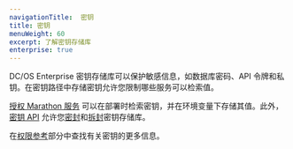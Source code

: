 ```yaml
---
navigationTitle:  密钥
title: 密钥
menuWeight: 60
excerpt: 了解密钥存储库
enterprise: true
---
```

<!-- The source repository for this topic is https://github.com/dcos/dcos-docs-site -->


DC/OS Enterprise 密钥存储库可以保护敏感信息，如数据库密码、API 令牌和私钥。在密钥路径中存储密钥允许您限制哪些服务可以检索值。

[授权 Marathon 服务](/mesosphere/dcos/cn/2.0//security/ent/#spaces) 可以在部署时检索密钥，并在环境变量下存储其值。此外，[密钥 API](/mesosphere/dcos/cn/2.0/security/ent/secrets/secrets-api/) 允许您[密封](/mesosphere/dcos/cn/2.0/security/ent/secrets/seal-store/)和[拆封](/mesosphere/dcos/cn/2.0/security/ent/secrets/unseal-store/)密钥存储库。

在[权限参考](/mesosphere/dcos/cn/2.0/security/ent/perms-reference/#secrets)部分中查找有关密钥的更多信息。

